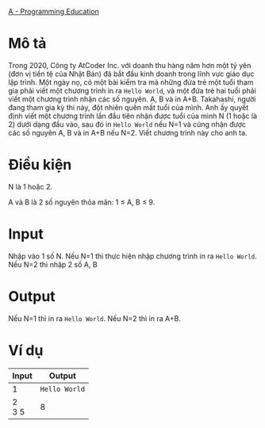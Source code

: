 [A - Programming Education](https://atcoder.jp/contests/ABC112/tasks/abc112_a)

# Mô tả

Trong 2020, Công ty AtCoder Inc. với doanh thu hàng năm hơn một tỷ yên (đơn vị tiền tệ của Nhật Bản) đã bắt đầu kinh doanh trong lĩnh vực giáo dục lập trình.
Một ngày nọ, có một bài kiểm tra mà những đứa trẻ một tuổi tham gia phải viết một chương trình in ra `Hello World`, và một đứa trẻ hai tuổi phải viết một chương trình nhận các số nguyên. A, B và in A+B.
Takahashi, người đang tham gia kỳ thi này, đột nhiên quên mất tuổi của mình.
Anh ấy quyết định viết một chương trình lần đầu tiên nhận được tuổi của mình N (1 hoặc là 2) dưới dạng đầu vào, sau đó in `Hello World` nếu N=1 và cũng nhận được các số nguyên A, B và in A+B nếu N=2.
Viết chương trình này cho anh ta.

# Điều kiện 
N là 1 hoặc 2.

A và B là 2 số nguyên thỏa mãn: 1 ≤ A, B ≤ 9.

# Input
Nhập vào 1 số N.
Nếu N=1 thì thực hiện nhập chương trình in ra `Hello World`.
Nếu N=2 thì nhập 2 số A, B 

# Output
Nếu N=1 thì in ra `Hello World`.
Nếu N=2 thì in ra A+B.

# Ví dụ
| Input | Output |
| ----- | ------ |
| 1 | `Hello World` | 
| 2 <br/> 3 5 | 8 |

